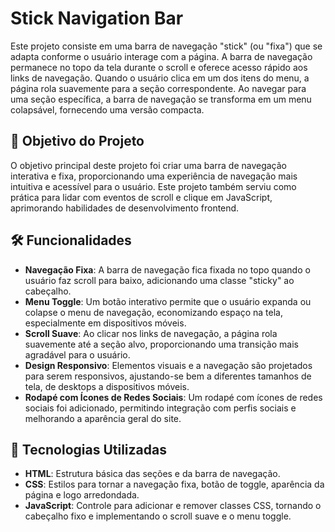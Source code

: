 # Stick Navigation Bar

Este projeto consiste em uma barra de navegação "stick" (ou "fixa") que se adapta conforme o usuário interage com a página. A barra de navegação permanece no topo da tela durante o scroll e oferece acesso rápido aos links de navegação. Quando o usuário clica em um dos itens do menu, a página rola suavemente para a seção correspondente. Ao navegar para uma seção específica, a barra de navegação se transforma em um menu colapsável, fornecendo uma versão compacta.

## 🎯 Objetivo do Projeto

O objetivo principal deste projeto foi criar uma barra de navegação interativa e fixa, proporcionando uma experiência de navegação mais intuitiva e acessível para o usuário. Este projeto também serviu como prática para lidar com eventos de scroll e clique em JavaScript, aprimorando habilidades de desenvolvimento frontend.

## 🛠️ Funcionalidades

- **Navegação Fixa**: A barra de navegação fica fixada no topo quando o usuário faz scroll para baixo, adicionando uma classe "sticky" ao cabeçalho.
- **Menu Toggle**: Um botão interativo permite que o usuário expanda ou colapse o menu de navegação, economizando espaço na tela, especialmente em dispositivos móveis.
- **Scroll Suave**: Ao clicar nos links de navegação, a página rola suavemente até a seção alvo, proporcionando uma transição mais agradável para o usuário.
- **Design Responsivo**: Elementos visuais e a navegação são projetados para serem responsivos, ajustando-se bem a diferentes tamanhos de tela, de desktops a dispositivos móveis.
- **Rodapé com Ícones de Redes Sociais**: Um rodapé com ícones de redes sociais foi adicionado, permitindo integração com perfis sociais e melhorando a aparência geral do site.

## 🚀 Tecnologias Utilizadas

- **HTML**: Estrutura básica das seções e da barra de navegação.
- **CSS**: Estilos para tornar a navegação fixa, botão de toggle, aparência da página e logo arredondada.
- **JavaScript**: Controle para adicionar e remover classes CSS, tornando o cabeçalho fixo e implementando o scroll suave e o menu toggle.



